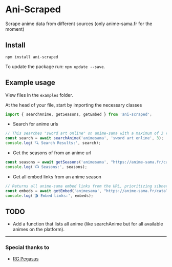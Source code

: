 # Ani-Scraped
Scrape anime data from different sources (only anime-sama.fr for the moment)

## Install
```
npm install ani-scraped
```
To update the package run: `npm update --save`.

## Example usage
View files in the `examples` folder.

At the head of your file, start by importing the necessary classes
```js
import { searchAnime, getSeasons, getEmbed } from 'ani-scraped';
```
- Search for anime urls
```js
// This searches "sword art online" on anime-sama with a maximum of 3 results.
const search = await searchAnime('animesama', 'sword art online', 3);
console.log('🔍 Search Results:', search);
```
- Get the seasons of from an anime url
```js
const seasons = await getSeasons('animesama', "https://anime-sama.fr/catalogue/sword-art-online/");
console.log('📺 Seasons:', seasons);
```
- Get all embed links from an anime season
```js
// Returns all anime-sama embed links from the URL, prioritizing sibnet over vidmoly.
const embeds = await getEmbed('animesama', "https://anime-sama.fr/catalogue/sword-art-online/saison1/vostfr", ['sibnet', 'vidmoly']);
console.log('🎬 Embed Links:', embeds);
```

## TODO
- Add a function that lists all anime (like searchAnime but for all available animes on the platform).

___

### Special thanks to
- [RG Pegasus](https://github.com/rgpegasus)